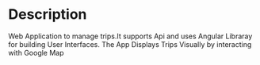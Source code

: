 # Description 
Web Application to manage trips.It supports Api and uses Angular Libraray for building User Interfaces.
The App Displays Trips Visually by interacting with Google Map 